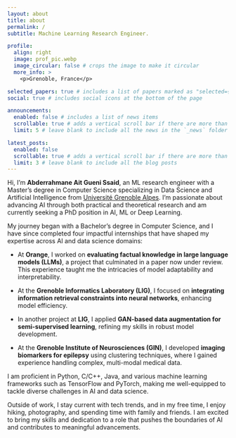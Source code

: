 ```yaml
---
layout: about
title: about
permalink: /
subtitle: Machine Learning Research Engineer.

profile:
  align: right
  image: prof_pic.webp
  image_circular: false # crops the image to make it circular
  more_info: >
    <p>Grenoble, France</p>

selected_papers: true # includes a list of papers marked as "selected={true}"
social: true # includes social icons at the bottom of the page

announcements:
  enabled: false # includes a list of news items
  scrollable: true # adds a vertical scroll bar if there are more than 3 news items
  limit: 5 # leave blank to include all the news in the `_news` folder

latest_posts:
  enabled: false
  scrollable: true # adds a vertical scroll bar if there are more than 3 new posts items
  limit: 3 # leave blank to include all the blog posts
---
```


Hi, I’m **Abderrahmane Ait Gueni Ssaid**, an ML research engineer with a Master’s degree in Computer Science specializing in Data Science and Artificial Intelligence from [Université Grenoble Alpes](https://www.univ-grenoble-alpes.fr/english/). I’m passionate about advancing AI through both practical and theoretical research and am currently seeking a PhD position in AI, ML or Deep Learning.

My journey began with a Bachelor’s degree in Computer Science, and I have since completed four impactful internships that have shaped my expertise across AI and data science domains:

- At **Orange**, I worked on **evaluating factual knowledge in large language models (LLMs)**, a project that culminated in a paper now under review. This experience taught me the intricacies of model adaptability and interpretability.

- At the **Grenoble Informatics Laboratory (LIG)**, I focused on **integrating information retrieval constraints into neural networks**, enhancing model efficiency.

- In another project at **LIG**, I applied **GAN-based data augmentation for semi-supervised learning**, refining my skills in robust model development.

- At the **Grenoble Institute of Neurosciences (GIN)**, I developed **imaging biomarkers for epilepsy** using clustering techniques, where I gained experience handling complex, multi-modal medical data.

I am proficient in Python, C/C++, Java, and various machine learning frameworks such as TensorFlow and PyTorch, making me well-equipped to tackle diverse challenges in AI and data science.

Outside of work, I stay current with tech trends, and in my free time, I enjoy hiking, photography, and spending time with family and friends. I am excited to bring my skills and dedication to a role that pushes the boundaries of AI and contributes to meaningful advancements.
